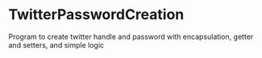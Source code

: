 # TwitterPasswordCreation
Program to create twitter handle and password with encapsulation, getter and setters, and simple logic
